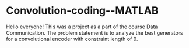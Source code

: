 # Convolution-coding--MATLAB
Hello everyone!
This was a project as a part of the course Data Communication. 
The problem statement is to analyze the best generators for a convolutional encoder with constraint length of 9. 
